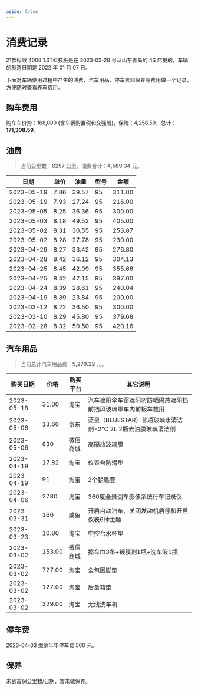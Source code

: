 ```yaml
---
aside: false
---
```


# 消费记录

21款标致 4008 1.6T科技版是在 2023-02-28 号从山东青岛的 4S 店提的，车辆的制造日期是 2022 年 01 月 07 日。

下面对车辆使用过程中产生的油费、汽车用品、停车费和保养等费用做一个记录，方便随时查看养车费用。

## 购车费用

购车车价为：168,000 (含车辆购置税和交强险)，保险：4,258.59，总计：**171,308.59**。

## 油费

> 当前公里数：**6257** 公里，油费合计：**4,589.34** 元。
> <!-- 420.16 + 379.68 + 300.00 + 200.00 + 240.04 + 397.00 + 355.66 + 304.13 + 276.80 + 230.00 + 253.87 + 405.00 + 300.00 + 216.00 + 311.00 = 4,589.34 -->

| 日期         | 单价   | 油量    | 型号 | 金额     |
|------------|------|-------|----|--------|
| 2023-05-19 | 7.86 | 39.57 | 95 | 311.00 |
| 2023-05-19 | 7.93 | 27.24 | 95 | 216.00 | 
| 2023-05-05 | 8.25 | 36.36 | 95 | 300.00 |
| 2023-05-03 | 8.18 | 49.52 | 95 | 405.00 |
| 2023-05-02 | 8.31 | 30.55 | 95 | 253.87 | 
| 2023-05-02 | 8.28 | 27.78 | 95 | 230.00 |
| 2023-04-29 | 8.27 | 33.42 | 95 | 276.80 |
| 2023-04-28 | 8.42 | 36.12 | 95 | 304.13 |
| 2023-04-25 | 8.45 | 42.09 | 95 | 355.66 |
| 2023-04-25 | 8.42 | 47.15 | 95 | 397.00 |
| 2023-04-24 | 8.39 | 28.61 | 95 | 240.04 | 
| 2023-04-19 | 8.39 | 23.84 | 95 | 200.00 |
| 2023-03-12 | 8.22 | 36.50 | 95 | 300.00 |
| 2023-03-10 | 8.29 | 45.80 | 95 | 379.68 |
| 2023-02-28 | 8.32 | 50.50 | 95 | 420.16 |

## 汽车用品

> 当前总计汽车用品费：**5,270.22** 元。
> <!-- 10.80 + 153.00 + 727.00 + 127.00 + 329.00 + 160 + 2780 + 91 + 17.82 + 830 + 13.60 + 31.00 = 5,270.22 -->

| 购买日期       | 价格     | 购买平台 | 其它说明                                  |
|------------|--------|------|---------------------------------------|
| 2023-05-18 | 31.00  | 淘宝   | 汽车遮阳伞车窗遮阳帘防晒隔热遮阳挡前挡风玻璃罩车内前板车载用        |
| 2023-05-06 | 13.60  | 京东   | 蓝星（BLUESTAR）普通玻璃水清洁剂-2℃ 2L 2瓶去油膜玻璃清洁剂 |
| 2023-05-06 | 830    | 微信商城 | 高隔热玻璃膜                                |
| 2023-04-19 | 17.82  | 淘宝   | 仪表台防滑垫                                |
| 2023-04-19 | 91     | 淘宝   | 2个钥匙套                                 |
| 2023-04-06 | 2780   | 淘宝   | 360度全景倒车影像系统行车记录仪                     |
| 2023-03-31 | 160    | 咸鱼   | 开启自动泊车、关闭发动机启停和开启仪表6种主题               |
| 2023-03-23 | 10.80  | 淘宝   | 中控台水杯垫                                |
| 2023-03-02 | 153.00 | 微信商城 | 擦车巾3条+镀膜剂1瓶+洗车液1瓶                     |
| 2023-03-02 | 727.00 | 淘宝   | 全包围脚垫                                 |
| 2023-03-02 | 127.00 | 淘宝   | 后备箱垫                                  |
| 2023-03-02 | 329.00 | 淘宝   | 无线洗车机                                 |

## 停车费

2023-04-03 缴纳半年停车费 500 元。

## 保养

未到首保公里数/日期，暂未做保养。